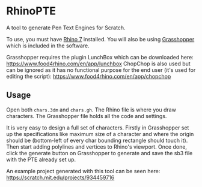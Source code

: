 # RhinoPTE

A tool to generate Pen Text Engines for Scratch.

To use, you must have [Rhino 7](https://www.rhino3d.com/) installed. You will also be using [Grasshopper](https://www.grasshopper3d.com/) which is included in the software.

Grasshopper requires the plugin LunchBox which can be downloaded here:
https://www.food4rhino.com/en/app/lunchbox
ChopChop is also used but can be ignored as it has no functional purpose for the end user (it's used for editing the script):
https://www.food4rhino.com/en/app/chopchop

## Usage
Open both `chars.3dm` and `chars.gh`.
The Rhino file is where you draw characters. The Grasshopper file holds all the code and settings. 

It is very easy to design a full set of characters. Firstly in Grasshopper set up the specifications like maximum size of a character and where the origin should be (bottom-left of every char bounding rectangle should touch it). Then start adding polylines and vertices to Rhino's viewport. Once done, click the generate button on Grasshopper to generate and save the sb3 file with the PTE already set up.

An example project generated with this tool can be seen here: https://scratch.mit.edu/projects/934459716
